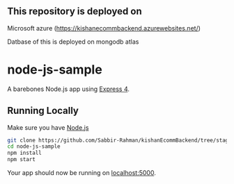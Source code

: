 ## This repository is deployed on

Microsoft azure (https://kishanecommbackend.azurewebsites.net/)

Datbase of this is deployed on mongodb atlas

# node-js-sample

A barebones Node.js app using [Express 4](http://expressjs.com/).

## Running Locally

Make sure you have [Node.js](http://nodejs.org/) 

```sh
git clone https://github.com/Sabbir-Rahman/kishanEcommBackend/tree/staging # or clone your own fork
cd node-js-sample
npm install
npm start
```

Your app should now be running on [localhost:5000](http://localhost:5000/).